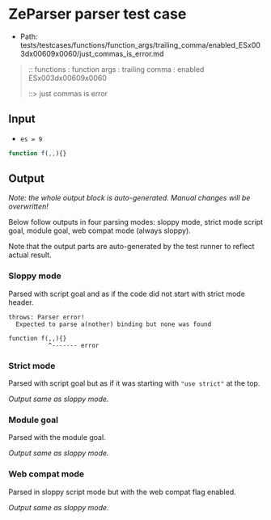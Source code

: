 # ZeParser parser test case

- Path: tests/testcases/functions/function_args/trailing_comma/enabled_ESx003dx00609x0060/just_commas_is_error.md

> :: functions : function args : trailing comma : enabled ESx003dx00609x0060
>
> ::> just commas is error

## Input

- `es = 9`

`````js
function f(,,){}
`````

## Output

_Note: the whole output block is auto-generated. Manual changes will be overwritten!_

Below follow outputs in four parsing modes: sloppy mode, strict mode script goal, module goal, web compat mode (always sloppy).

Note that the output parts are auto-generated by the test runner to reflect actual result.

### Sloppy mode

Parsed with script goal and as if the code did not start with strict mode header.

`````
throws: Parser error!
  Expected to parse a(nother) binding but none was found

function f(,,){}
           ^------- error
`````

### Strict mode

Parsed with script goal but as if it was starting with `"use strict"` at the top.

_Output same as sloppy mode._

### Module goal

Parsed with the module goal.

_Output same as sloppy mode._

### Web compat mode

Parsed in sloppy script mode but with the web compat flag enabled.

_Output same as sloppy mode._
